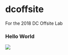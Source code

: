 # dcoffsite
For the 2018 DC Offsite Lab

### Hello World

![](https://raw.githubusercontent.com/hearsttv/dcoffsite/master/unicorn.gif)
  
